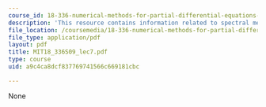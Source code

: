 ```yaml
---
course_id: 18-336-numerical-methods-for-partial-differential-equations-spring-2009
description: 'This resource contains information related to spectral methods. '
file_location: /coursemedia/18-336-numerical-methods-for-partial-differential-equations-spring-2009/a9c4ca8dcf837769741566c669181cbc_MIT18_336S09_lec7.pdf
file_type: application/pdf
layout: pdf
title: MIT18_336S09_lec7.pdf
type: course
uid: a9c4ca8dcf837769741566c669181cbc

---
```

None